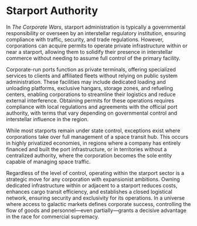 # Starport Authority

In _The Corporate Wars_, starport administration is typically a governmental responsibility or overseen by an interstellar regulatory institution, ensuring compliance with traffic, security, and trade regulations. However, corporations can acquire permits to operate private infrastructure within or near a starport, allowing them to solidify their presence in interstellar commerce without needing to assume full control of the primary facility.

Corporate-run ports function as private terminals, offering specialized services to clients and affiliated fleets without relying on public system administration. These facilities may include dedicated loading and unloading platforms, exclusive hangars, storage zones, and refueling centers, enabling corporations to streamline their logistics and reduce external interference. Obtaining permits for these operations requires compliance with local regulations and agreements with the official port authority, with terms that vary depending on governmental control and interstellar influence in the region.

While most starports remain under state control, exceptions exist where corporations take over full management of a space transit hub. This occurs in highly privatized economies, in regions where a company has entirely financed and built the port infrastructure, or in territories without a centralized authority, where the corporation becomes the sole entity capable of managing space traffic.

Regardless of the level of control, operating within the starport sector is a strategic move for any corporation with expansionist ambitions. Owning dedicated infrastructure within or adjacent to a starport reduces costs, enhances cargo transit efficiency, and establishes a closed logistical network, ensuring security and exclusivity for its operations. In a universe where access to galactic markets defines corporate success, controlling the flow of goods and personnel—even partially—grants a decisive advantage in the race for commercial supremacy.
